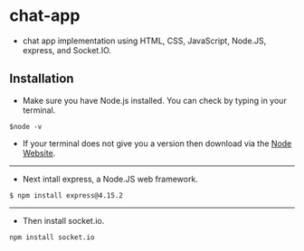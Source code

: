 # chat-app
- chat app implementation using HTML, CSS, JavaScript, Node.JS, express, and Socket.IO.

## Installation
- Make sure you have Node.js installed.  You can check by typing in your terminal.

```shell
$node -v
```
- If your terminal does not give you a version then download via the <a href="https://nodejs.org/en/download/" target="_blank">Node Website</a>.

---

- Next intall express, a Node.JS web framework.

```shell
$ npm install express@4.15.2
```
---

- Then install socket.io.
```shell
npm install socket.io
```
